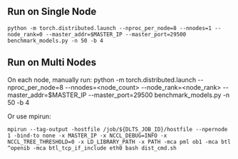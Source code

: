 ## Run on Single Node


	python -m torch.distributed.launch --nproc_per_node=8 --nnodes=1 --node_rank=0 --master_addr=$MASTER_IP --master_port=29500 benchmark_models.py -n 50 -b 4


## Run on Multi Nodes


On each node, manually run:
	python -m torch.distributed.launch --nproc_per_node=8 --nnodes=<node_count> --node_rank=<node_rank> --master_addr=$MASTER_IP --master_port=29500 benchmark_models.py -n 50 -b 4


Or use mpirun:

	mpirun --tag-output -hostfile /job/${DLTS_JOB_ID}/hostfile --npernode 1 -bind-to none -x MASTER_IP -x NCCL_DEBUG=INFO -x NCCL_TREE_THRESHOLD=0 -x LD_LIBRARY_PATH -x PATH -mca pml ob1 -mca btl ^openib -mca btl_tcp_if_include eth0 bash dist_cmd.sh


